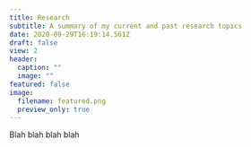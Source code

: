 ```yaml
---
title: Research
subtitle: A summary of my current and past research topics
date: 2020-09-29T16:19:14.561Z
draft: false
view: 2
header:
  caption: ""
  image: ""
featured: false
image:
  filename: featured.png
  preview_only: true
---
```

Blah blah blah blah